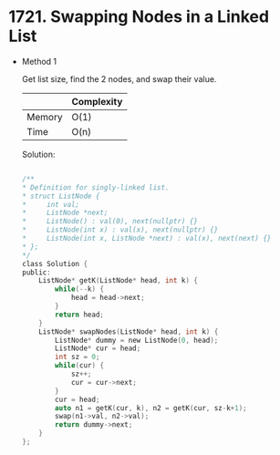 # 1721. Swapping Nodes in a Linked List 
- Method 1

    Get list size, find the 2 nodes, and swap their value.

    | |   Complexity  |
    | ----------- | ----------- | 
    |  Memory     | O(1) | 
    |      Time       |  O(n) | 


    Solution:

    ``` h

    /**
    * Definition for singly-linked list.
    * struct ListNode {
    *     int val;
    *     ListNode *next;
    *     ListNode() : val(0), next(nullptr) {}
    *     ListNode(int x) : val(x), next(nullptr) {}
    *     ListNode(int x, ListNode *next) : val(x), next(next) {}
    * };
    */
    class Solution {
    public:
        ListNode* getK(ListNode* head, int k) {
            while(--k) {
                head = head->next;
            }
            return head;
        }
        ListNode* swapNodes(ListNode* head, int k) {
            ListNode* dummy = new ListNode(0, head);
            ListNode* cur = head;
            int sz = 0;
            while(cur) {
                sz++;
                cur = cur->next;
            }
            cur = head;
            auto n1 = getK(cur, k), n2 = getK(cur, sz-k+1);
            swap(n1->val, n2->val);
            return dummy->next;
        }
    };

    ```

<!-- - Method 2

    This is another method.

    | |   Complexity  |
    | ----------- | ----------- | 
    |  Memory     | O(n) | 
    |      Time       |  O(n) | 


    Solution:

    ``` h



    ```

- Additional Knowledge:
       
    Here are some additional knowledge.



<br> -->